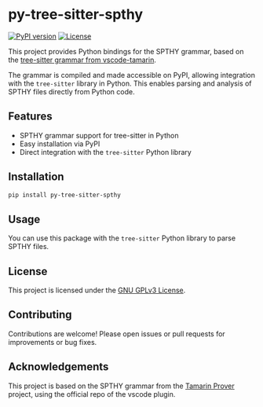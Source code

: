 # py-tree-sitter-spthy

[![PyPI version](https://img.shields.io/pypi/v/batch-tamarin.svg?color=blue)](https://pypi.org/project/py-tree-sitter-spthy/)
[![License](https://img.shields.io/badge/license-GPLv3-gold.svg)](./LICENSE)

This project provides Python bindings for the SPTHY grammar, based on the [tree-sitter grammar from vscode-tamarin](https://github.com/tamarin-prover/vscode-tamarin/tree/a54f341f62f6ce9b79e04e5c3cfd6063c48d461f/src/grammar/tree-sitter-tamarin).

The grammar is compiled and made accessible on PyPI, allowing integration with the `tree-sitter` library in Python. This enables parsing and analysis of SPTHY files directly from Python code.

## Features

- SPTHY grammar support for tree-sitter in Python
- Easy installation via PyPI
- Direct integration with the `tree-sitter` Python library

## Installation

```bash
pip install py-tree-sitter-spthy
```

## Usage

You can use this package with the `tree-sitter` Python library to parse SPTHY files.

## License

This project is licensed under the [GNU GPLv3 License](./LICENSE).

## Contributing

Contributions are welcome! Please open issues or pull requests for improvements or bug fixes.

## Acknowledgements

This project is based on the SPTHY grammar from the [Tamarin Prover](https://tamarin-prover.com) project, using the official repo of the vscode plugin.
